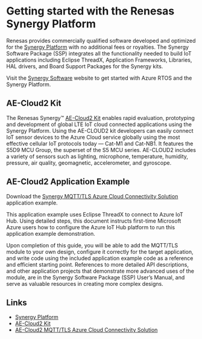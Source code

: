 <h1>Getting started with the Renesas Synergy Platform</h1>

Renesas provides commercially qualified software developed and optimized for the [Synergy Platform](https://www.renesas.com/products/synergy.html) with no additional fees or royalties. The Synergy Software Package (SSP) integrates all the functionality needed to build IoT applications including Eclipse ThreadX, Application Frameworks, Libraries, HAL drivers, and Board Support Packages for the Synergy kits. 

Visit the [Synergy Software](https://www.renesas.com/products/synergy/software.html) website to get started with Azure RTOS and the Synergy Platform.

## AE-Cloud2 Kit
The Renesas Synergy™ [AE-Cloud2 Kit](https://www.renesas.com/products/microcontrollers-microprocessors/renesas-synergy-platform-mcus/ysaecloud2-ae-cloud2-global-lte-iot-connectivity-example) enables rapid evaluation, prototyping and development of global LTE IoT cloud connected applications using the Synergy Platform. Using the AE-CLOUD2 kit developers can easily connect IoT sensor devices to the Azure Cloud service globally using the most effective cellular IoT protocols today — Cat-M1 and Cat-NB1. It features the S5D9 MCU Group, the superset of the S5 MCU series. AE-CLOUD2 includes a variety of sensors such as lighting, microphone, temperature, humidity, pressure, air quality, geomagnetic, accelerometer, and gyroscope.


## AE-Cloud2 Application Example
Download the [Synergy MQTT/TLS Azure Cloud Connectivity Solution](https://www.renesas.com/document/scd/synergy-mqtttls-azure-cloud-connectivity-solution-application-project-0) application example.

This application example uses Eclipse ThreadX to connect to Azure IoT Hub. Using detailed steps, this document instructs first-time Microsoft Azure users how to configure the Azure IoT Hub platform to run this application example demonstration.

Upon completion of this guide, you will be able to add the MQTT/TLS module to your own design, configure it correctly for the target application, and write code using the included application example code as a reference and efficient starting point. References to more detailed API descriptions, and other application projects that demonstrate more advanced uses of the module, are in the Synergy Software Package (SSP) User’s Manual, and serve as valuable resources in creating more complex designs.


## Links
* [Synergy Platform](https://www.renesas.com/products/synergy.html)
* [AE-Cloud2 Kit](https://www.renesas.com/products/microcontrollers-microprocessors/renesas-synergy-platform-mcus/ysaecloud2-ae-cloud2-global-lte-iot-connectivity-example)
* [AE-Cloud2 MQTT/TLS Azure Cloud Connectivity Solution](https://www.renesas.com/document/scd/synergy-mqtttls-azure-cloud-connectivity-solution-application-project-0)
